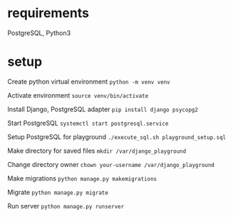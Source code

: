 # requirements
PostgreSQL, Python3
# setup
Create python virtual environment
```python -m venv venv```

Activate environment
```source venv/bin/activate```

Install Django, PostgreSQL adapter
```pip install django psycopg2```

Start PostgreSQL
```systemctl start postgresql.service```

Setup PostgreSQL for playground
```./execute_sql.sh playground_setup.sql```

Make directory for saved files
```mkdir /var/django_playground```

Change directory owner
```chown your-username /var/django_playground```

Make migrations
```python manage.py makemigrations```

Migrate
```python manage.py migrate```

Run server
```python manage.py runserver```
